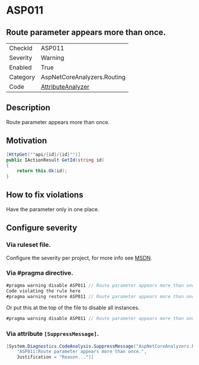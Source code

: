 # ASP011
## Route parameter appears more than once.

<!-- start generated table -->
<table>
  <tr>
    <td>CheckId</td>
    <td>ASP011</td>
  </tr>
  <tr>
    <td>Severity</td>
    <td>Warning</td>
  </tr>
  <tr>
    <td>Enabled</td>
    <td>True</td>
  </tr>
  <tr>
    <td>Category</td>
    <td>AspNetCoreAnalyzers.Routing</td>
  </tr>
  <tr>
    <td>Code</td>
    <td><a href="https://github.com/DotNetAnalyzers/AspNetCoreAnalyzers/blob/master/AspNetCoreAnalyzers/Analyzers/AttributeAnalyzer.cs">AttributeAnalyzer</a></td>
  </tr>
</table>
<!-- end generated table -->

## Description

Route parameter appears more than once.

## Motivation

```cs
[HttpGet(""api/{id}/{id}"")]
public IActionResult GetId(string id)
{
    return this.Ok(id);
}
```

## How to fix violations

Have the parameter only in one place.

<!-- start generated config severity -->
## Configure severity

### Via ruleset file.

Configure the severity per project, for more info see [MSDN](https://msdn.microsoft.com/en-us/library/dd264949.aspx).

### Via #pragma directive.
```C#
#pragma warning disable ASP011 // Route parameter appears more than once.
Code violating the rule here
#pragma warning restore ASP011 // Route parameter appears more than once.
```

Or put this at the top of the file to disable all instances.
```C#
#pragma warning disable ASP011 // Route parameter appears more than once.
```

### Via attribute `[SuppressMessage]`.

```C#
[System.Diagnostics.CodeAnalysis.SuppressMessage("AspNetCoreAnalyzers.Routing", 
    "ASP011:Route parameter appears more than once.", 
    Justification = "Reason...")]
```
<!-- end generated config severity -->